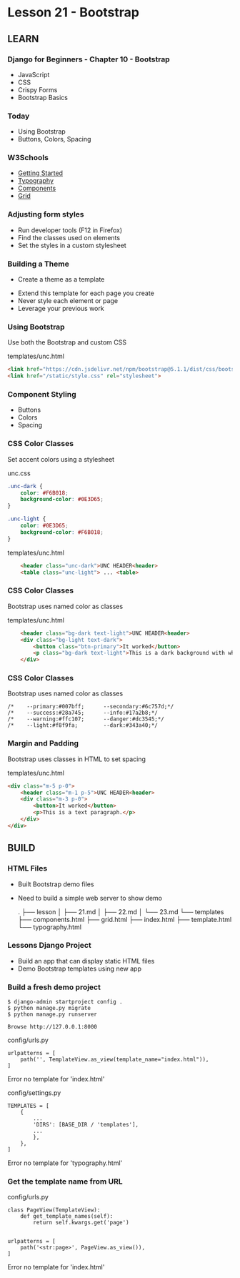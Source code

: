 # Lesson 21 - Bootstrap

## LEARN

### Django for Beginners - Chapter 10 - Bootstrap
- JavaScript
- CSS
- Crispy Forms
- Bootstrap Basics


### Today
- Using Bootstrap
- Buttons, Colors, Spacing


### W3Schools
* [Getting Started](https://www.w3schools.com/bootstrap5/index.php)
* [Typography](https://www.w3schools.com/bootstrap5/bootstrap_typography.php)
* [Components](https://www.w3schools.com/bootstrap5/bootstrap_buttons.php)
* [Grid](https://www.w3schools.com/bootstrap5/bootstrap_grid_basic.php)


### Adjusting form styles
* Run developer tools (F12 in Firefox)
* Find the classes used on elements
* Set the styles in a custom stylesheet


### Building a Theme 
- Create a theme as a template
* Extend this template for each page you create
* Never style each element or page
* Leverage your previous work


### Using Bootstrap
Use both the Bootstrap and custom CSS

templates/unc.html

```html
<link href="https://cdn.jsdelivr.net/npm/bootstrap@5.1.1/dist/css/bootstrap.min.css" rel="stylesheet">
<link href="/static/style.css" rel="stylesheet">
```


### Component Styling
- Buttons
- Colors
- Spacing


### CSS Color Classes
Set accent colors using a stylesheet

unc.css

```css
.unc-dark {
    color: #F6B018;
    background-color: #0E3D65;
}

.unc-light {
    color: #0E3D65;
    background-color: #F6B018;
}
```

templates/unc.html

```html
    <header class="unc-dark">UNC HEADER<header>
    <table class="unc-light"> ... <table>
```


### CSS Color Classes
Bootstrap uses named color as classes

templates/unc.html

```html
    <header class="bg-dark text-light">UNC HEADER<header>
    <div class="bg-light text-dark">
        <button class="btn-primary">It worked</button>
        <p class="bg-dark text-light">This is a dark background with white text.</p>
    </div>
```


### CSS Color Classes
Bootstrap uses named color as classes

    /*    --primary:#007bff;      --secondary:#6c757d;*/
    /*    --success:#28a745;      --info:#17a2b8;*/
    /*    --warning:#ffc107;      --danger:#dc3545;*/
    /*    --light:#f8f9fa;        --dark:#343a40;*/


### Margin and Padding
Bootstrap uses classes in HTML to set spacing

templates/unc.html

```html
<div class="m-5 p-0">
    <header class="m-1 p-5">UNC HEADER<header>
    <div class="m-3 p-0">
        <button>It worked</button>
        <p>This is a text paragraph.</p>
    </div>
</div>
```


## BUILD

### HTML Files
* Built Bootstrap demo files
* Need to build a simple web server to show demo

    .
    ├── lesson
    │   ├── 21.md
    │   ├── 22.md
    │   └── 23.md
    └── templates
        ├── components.html
        ├── grid.html
        ├── index.html
        ├── template.html
        └── typography.html


### Lessons Django Project
* Build an app that can display static HTML files
* Demo Bootstrap templates using new app


### Build a fresh demo project

    $ django-admin startproject config .
    $ python manage.py migrate
    $ python manage.py runserver

    Browse http://127.0.0.1:8000

config/urls.py

    urlpatterns = [
        path('', TemplateView.as_view(template_name="index.html")),
    ]

Error no template for 'index.html'

config/settings.py

    TEMPLATES = [
        {
            ...
            'DIRS': [BASE_DIR / 'templates'],
            ...
            },
        },
    ]

Error no template for 'typography.html'


### Get the template name from URL

config/urls.py

    class PageView(TemplateView):
        def get_template_names(self):
            return self.kwargs.get('page')


    urlpatterns = [
        path('<str:page>', PageView.as_view()),
    ]


Error no template for 'index.html'



